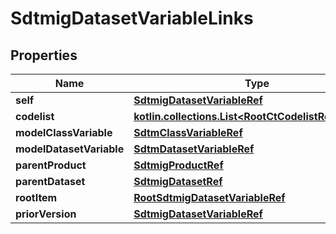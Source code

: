 
# SdtmigDatasetVariableLinks

## Properties
| Name | Type | Description | Notes |
| ------------ | ------------- | ------------- | ------------- |
| **self** | [**SdtmigDatasetVariableRef**](SdtmigDatasetVariableRef.md) |  |  [optional] |
| **codelist** | [**kotlin.collections.List&lt;RootCtCodelistRefElement&gt;**](RootCtCodelistRefElement.md) |  |  [optional] |
| **modelClassVariable** | [**SdtmClassVariableRef**](SdtmClassVariableRef.md) |  |  [optional] |
| **modelDatasetVariable** | [**SdtmDatasetVariableRef**](SdtmDatasetVariableRef.md) |  |  [optional] |
| **parentProduct** | [**SdtmigProductRef**](SdtmigProductRef.md) |  |  [optional] |
| **parentDataset** | [**SdtmigDatasetRef**](SdtmigDatasetRef.md) |  |  [optional] |
| **rootItem** | [**RootSdtmigDatasetVariableRef**](RootSdtmigDatasetVariableRef.md) |  |  [optional] |
| **priorVersion** | [**SdtmigDatasetVariableRef**](SdtmigDatasetVariableRef.md) |  |  [optional] |



